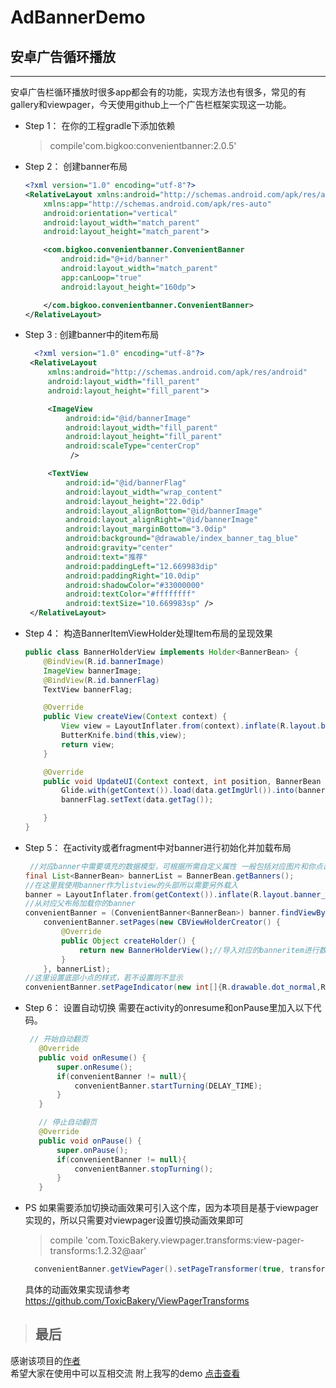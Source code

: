 # AdBannerDemo
安卓广告循环播放
---
---
安卓广告栏循环播放时很多app都会有的功能，实现方法也有很多，常见的有gallery和viewpager，今天使用github上一个广告栏框架实现这一功能。

+ Step 1：
在你的工程gradle下添加依赖

  > compile'com.bigkoo:convenientbanner:2.0.5'
+ Step 2：
 创建banner布局
  ``` xml
  <?xml version="1.0" encoding="utf-8"?>
  <RelativeLayout xmlns:android="http://schemas.android.com/apk/res/android"
      xmlns:app="http://schemas.android.com/apk/res-auto"
      android:orientation="vertical"
      android:layout_width="match_parent"
      android:layout_height="match_parent">

      <com.bigkoo.convenientbanner.ConvenientBanner
          android:id="@+id/banner"
          android:layout_width="match_parent"
          app:canLoop="true"
          android:layout_height="160dp">

      </com.bigkoo.convenientbanner.ConvenientBanner>
  </RelativeLayout>
  ```
+ Step 3 :
 创建banner中的item布局
   ``` xml
     <?xml version="1.0" encoding="utf-8"?>
    <RelativeLayout 
    	xmlns:android="http://schemas.android.com/apk/res/android"
        android:layout_width="fill_parent"
        android:layout_height="fill_parent">

        <ImageView
            android:id="@id/bannerImage"
            android:layout_width="fill_parent"
            android:layout_height="fill_parent"
            android:scaleType="centerCrop"
             />

        <TextView
            android:id="@id/bannerFlag"
            android:layout_width="wrap_content"
            android:layout_height="22.0dip"
            android:layout_alignBottom="@id/bannerImage"
            android:layout_alignRight="@id/bannerImage"
            android:layout_marginBottom="3.0dip"
            android:background="@drawable/index_banner_tag_blue"
            android:gravity="center"
            android:text="推荐"
            android:paddingLeft="12.669983dip"
            android:paddingRight="10.0dip"
            android:shadowColor="#33000000"
            android:textColor="#ffffffff"
            android:textSize="10.669983sp" />
    </RelativeLayout>
   ```
+ Step 4：
 	构造BannerItemViewHolder处理Item布局的呈现效果
    ``` java
    public class BannerHolderView implements Holder<BannerBean> {
        @BindView(R.id.bannerImage)
        ImageView bannerImage;
        @BindView(R.id.bannerFlag)
        TextView bannerFlag;

        @Override
        public View createView(Context context) {
            View view = LayoutInflater.from(context).inflate(R.layout.banner_item, null);
            ButterKnife.bind(this,view);
            return view;
        }

        @Override
        public void UpdateUI(Context context, int position, BannerBean data) {
            Glide.with(getContext()).load(data.getImgUrl()).into(bannerImage);
            bannerFlag.setText(data.getTag());

        }
    }
    ```
+ Step 5：
 	在activity或者fragment中对banner进行初始化并加载布局
    ``` java
     //对应banner中需要填充的数据模型，可根据所需自定义属性 一般包括对应图片和你点击所需要跳转的链接或者标识你广告类型的Type等；
    final List<BannerBean> bannerList = BannerBean.getBanners();
    //在这里我使用banner作为listview的头部所以需要另外载入
    banner = LayoutInflater.from(getContext()).inflate(R.layout.banner_layout, null);
   //从对应父布局加载你的banner
    convenientBanner = (ConvenientBanner<BannerBean>) banner.findViewById(R.id.banner);
        convenientBanner.setPages(new CBViewHolderCreator() {
            @Override
            public Object createHolder() {
                return new BannerHolderView();//导入对应的banneritem进行数据呈现
            }
        }, bannerList);
    //这里设置底部小点的样式，若不设置则不显示
    convenientBanner.setPageIndicator(new int[]{R.drawable.dot_normal,R.drawable.dot_focused});
    ```
+ Step 6：
 设置自动切换
 需要在activity的onresume和onPause里加入以下代码。
   ``` java
   	// 开始自动翻页
      @Override
      public void onResume() {
          super.onResume();
          if(convenientBanner != null){
              convenientBanner.startTurning(DELAY_TIME);
          }
      }

      // 停止自动翻页
      @Override
      public void onPause() {
          super.onPause();
          if(convenientBanner != null){
              convenientBanner.stopTurning();
          }
      }
   ```
+ PS
 如果需要添加切换动画效果可引入这个库，因为本项目是基于viewpager实现的，所以只需要对viewpager设置切换动画效果即可
 
    > compile 'com.ToxicBakery.viewpager.transforms:view-pager-transforms:1.2.32@aar'
  
    ``` java 
      convenientBanner.getViewPager().setPageTransformer(true, transforemer);
    ``` 
    具体的动画效果实现请参考
    https://github.com/ToxicBakery/ViewPagerTransforms
    
>## 最后
   感谢该项目的[作者][1]   
   希望大家在使用中可以互相交流
   附上我写的demo [点击查看][2]


  [1]: https://github.com/saiwu-bigkoo/Android-ConvenientBanner
  [2]: https://github.com/nuptdzs/AdBannerDemo
